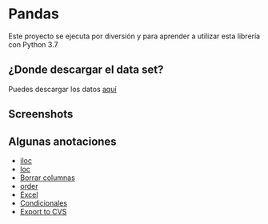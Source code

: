 # Pandas

Este proyecto se ejecuta por diversión y para aprender a utilizar esta librería con Python 3.7

## ¿Donde descargar el data set?

Puedes descargar los datos [aquí](https://www.kaggle.com/jordangoblet/atp-tour-20002016/data# "Ir a kaggle.com")

## Screenshots

## Algunas anotaciones

- [iloc](./docs/iloc.md "Ver iloc")
- [loc](./docs/loc.md "Ver loc")
- [Borrar columnas](./docs/delete_rows.md "Ver md")
- [order](./docs/order.md "Ver order")
- [Excel](./docs/read_excel.md "Ver excel")
- [Condicionales](./docs/conditionals.md "Ver excel")
- [Export to CVS](./docs/export_csv.md "Ver export.md")
